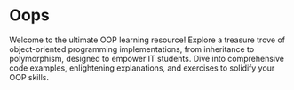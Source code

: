 # Oops
Welcome to the ultimate OOP learning resource! Explore a treasure trove of object-oriented programming implementations, from inheritance to polymorphism, designed to empower IT students. Dive into comprehensive code examples, enlightening explanations, and exercises to solidify your OOP skills.

